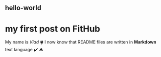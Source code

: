 ## hello-world
# my first post on FitHub
My name is *Vlad* :four_leaf_clover:
I now know that README files are written in **Markdown** text language :heavy_check_mark:
:tent:
